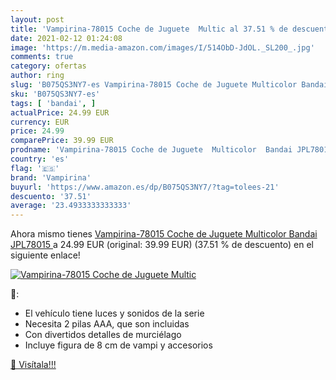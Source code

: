 ```yaml
---
layout: post
title: 'Vampirina-78015 Coche de Juguete  Multic al 37.51 % de descuento'
date: 2021-02-12 01:24:08
image: 'https://m.media-amazon.com/images/I/514ObD-JdOL._SL200_.jpg'
comments: true
category: ofertas
author: ring
slug: 'B075QS3NY7-es Vampirina-78015 Coche de Juguete Multicolor Bandai JPL78015'
sku: 'B075QS3NY7-es'
tags: [ 'bandai', ]
actualPrice: 24.99 EUR
currency: EUR
price: 24.99
comparePrice: 39.99 EUR
prodname: 'Vampirina-78015 Coche de Juguete  Multicolor  Bandai JPL78015 '
country: 'es'
flag: '🇪🇸'
brand: 'Vampirina'
buyurl: 'https://www.amazon.es/dp/B075QS3NY7/?tag=tolees-21'
descuento: '37.51'
average: '23.4933333333333'
---
```


Ahora mismo tienes [Vampirina-78015 Coche de Juguete  Multicolor  Bandai JPL78015 ](https://www.amazon.es/dp/B075QS3NY7/?tag=tolees-21) a 24.99 EUR (original: 39.99 EUR) (37.51 %  de descuento) en el siguiente enlace!

[![Vampirina-78015 Coche de Juguete  Multic](https://m.media-amazon.com/images/I/514ObD-JdOL._SL200_.jpg)](https://www.amazon.es/dp/B075QS3NY7/?tag=tolees-21)

🔎:

- El vehículo tiene luces y sonidos de la serie
- Necesita 2 pilas AAA, que son incluidas
- Con divertidos detalles de murciélago
- Incluye figura de 8 cm de vampi y accesorios

[🛒 Visítala!!!](https://www.amazon.es/dp/B075QS3NY7/?tag=tolees-21)
